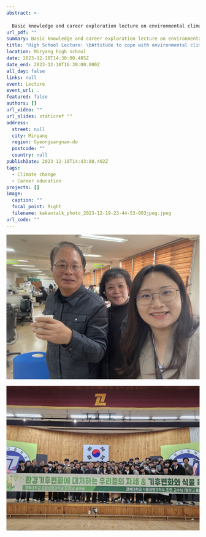```yaml
---
abstract: >-
  
  Basic knowledge and career exploration lecture on environmental climate change for high school students
url_pdf: ""
summary: Basic knowledge and career exploration lecture on environmental climate change for high school students
title: "High School Lecture: \bAttitude to cope with environmental climate change"
location: Miryang high school
date: 2023-12-18T14:30:00.485Z
date_end: 2023-12-18T16:30:00.000Z
all_day: false
links: null
event: Lecture
event_url: .
featured: false
authors: []
url_video: ""
url_slides: staticref ""
address:
  street: null
  city: Miryang
  region: Gyeongsangnam-do
  postcode: ""
  country: null
publishDate: 2023-12-18T14:43:00.492Z
tags:
  - Climate change
  - Career education
projects: []
image:
  caption: ""
  focal_point: Right
  filename: kakaotalk_photo_2023-12-19-23-44-53-003jpeg.jpeg
url_code: ""
---
```

![I met my high school teachers again.](kakaotalk_photo_2023-12-19-23-55-24-002jpeg.jpeg)

![](kakaotalk_photo_2023-12-19-23-45-11-006jpeg.jpeg)
